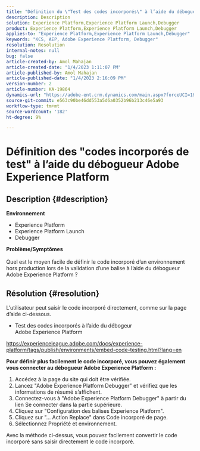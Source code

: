 ```yaml
---
title: "Définition du \"Test des codes incorporés\" à l’aide du débogueur Adobe Experience Platform"
description: Description
solution: Experience Platform,Experience Platform Launch,Debugger
product: Experience Platform,Experience Platform Launch,Debugger
applies-to: "Experience Platform,Experience Platform Launch,Debugger"
keywords: "KCS, AEP, Adobe Experience Platform, Debugger"
resolution: Resolution
internal-notes: null
bug: false
article-created-by: Amol Mahajan
article-created-date: "1/4/2023 1:11:07 PM"
article-published-by: Amol Mahajan
article-published-date: "1/4/2023 2:16:09 PM"
version-number: 2
article-number: KA-19864
dynamics-url: "https://adobe-ent.crm.dynamics.com/main.aspx?forceUCI=1&pagetype=entityrecord&etn=knowledgearticle&id=9d41f23a-318c-ed11-81ad-6045bd0061cb"
source-git-commit: e563c90be46dd553a5d6a0352b96b213c46e5a93
workflow-type: tm+mt
source-wordcount: '182'
ht-degree: 9%

---
```


# Définition des &quot;codes incorporés de test&quot; à l’aide du débogueur Adobe Experience Platform

## Description {#description}

<b>Environnement</b>
- Experience Platform
- Experience Platform Launch
- Debugger



<b>Problème/Symptômes</b><br><br>Quel est le moyen facile de définir le code incorporé d’un environnement hors production lors de la validation d’une balise à l’aide du débogueur Adobe Experience Platform ?<br>

## Résolution {#resolution}

L’utilisateur peut saisir le code incorporé directement, comme sur la page d’aide ci-dessous.
- Test des codes incorporés à l’aide du débogeur Adobe Experience Platform


https://experienceleague.adobe.com/docs/experience-platform/tags/publish/environments/embed-code-testing.html?lang=en

<b>Pour définir plus facilement le code incorporé, vous pouvez également vous connecter au débogueur Adobe Experience Platform :</b>

1. Accédez à la page du site qui doit être vérifiée.
2. Lancez &quot;Adobe Experience Platform Debugger&quot; et vérifiez que les informations de résumé s’affichent.
3. Connectez-vous à &quot;Adobe Experience Platform Debugger&quot; à partir du lien Se connecter dans la partie supérieure.
4. Cliquez sur &quot;Configuration des balises Experience Platform&quot;.
5. Cliquez sur &quot;... Action Replace&quot; dans Code incorporé de page.
6. Sélectionnez Propriété et environnement.


Avec la méthode ci-dessus, vous pouvez facilement convertir le code incorporé sans saisir directement le code incorporé.
